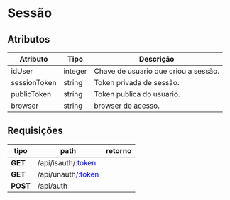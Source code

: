 # Sessão

## Atributos

| Atributo     | Tipo    | Descrição                            |
| ------------ | ------- | ------------------------------------ |
| idUser       | integer | Chave de usuario que criou a sessão. |
| sessionToken | string  | Token privada de sessão.             |
| publicToken  | string  | Token publica do usuario.            |
| browser      | string  | browser de acesso.                   |

## Requisições 

| tipo     | path                                               | retorno |
| -------- | -------------------------------------------------- | ------- |
| **GET**  | /api/isauth/<span style="color:blue">:token</span> |         |
| **GET**  | /api/unauth/<span style="color:blue">:token</span> |         |
| **POST** | /api/auth                                          |         |

